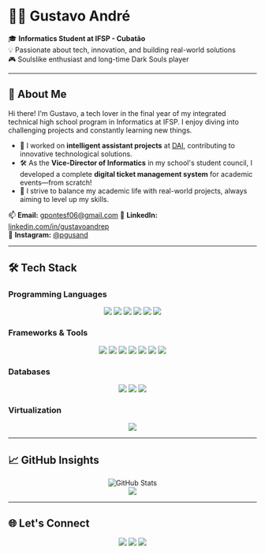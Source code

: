 # 👨‍💻 Gustavo André

🎓 **Informatics Student at IFSP - Cubatão**  
💡 Passionate about tech, innovation, and building real-world solutions  
🎮 Soulslike enthusiast and long-time Dark Souls player  

---

## 🧠 About Me

Hi there! I'm Gustavo, a tech lover in the final year of my integrated technical high school program in Informatics at IFSP. I enjoy diving into challenging projects and constantly learning new things.

- 💼 I worked on **intelligent assistant projects** at [DAI](https://www.dai.tec.br/), contributing to innovative technological solutions.
- 🛠️ As the **Vice-Director of Informatics** in my school's student council, I developed a complete **digital ticket management system** for academic events—from scratch!
- 🚀 I strive to balance my academic life with real-world projects, always aiming to level up my skills.

📫 **Email:** gpontesf06@gmail.com
🔗 **LinkedIn:** [linkedin.com/in/gustavoandrep](https://www.linkedin.com/in/gustavoandrep/)  
📸 **Instagram:** [@pgusand](https://www.instagram.com/pgusand/)

---

## 🛠️ Tech Stack

### Programming Languages
<div align="center">
  <img src="https://img.shields.io/badge/java-%23ED8B00.svg?style=for-the-badge&logo=openjdk&logoColor=white"/>
  <img src="https://img.shields.io/badge/TypeScript-%23007ACC?style=for-the-badge&logo=typescript&logoColor=white"/>
  <img src="https://img.shields.io/badge/C%23-%23239120?style=for-the-badge&logo=csharp&logoColor=white"/>
  <img src="https://img.shields.io/badge/javascript-%23323330.svg?style=for-the-badge&logo=javascript&logoColor=%23F7DF1E"/>
  <img src="https://img.shields.io/badge/Python-3776AB?style=for-the-badge&logo=python&logoColor=white"/>
  <img src="https://img.shields.io/badge/PHP-%23777BB4.svg?style=for-the-badge&logo=php&logoColor=white"/>
</div>

### Frameworks & Tools
<div align="center">
  <img src="https://img.shields.io/badge/Spring-%236DB33F?style=for-the-badge&logo=spring&logoColor=white"/>
  <img src="https://img.shields.io/badge/React-%2361DAFB?style=for-the-badge&logo=react&logoColor=black"/>
  <img src="https://img.shields.io/badge/express.js-%23404d59.svg?style=for-the-badge&logo=express&logoColor=%2361DAFB"/>
  <img src="https://img.shields.io/badge/node.js-6DA55F?style=for-the-badge&logo=node.js&logoColor=white"/>
  <img src="https://img.shields.io/badge/Linux-FCC624?style=for-the-badge&logo=linux&logoColor=black"/>
  <img src="https://img.shields.io/badge/git-%23F05033.svg?style=for-the-badge&logo=git&logoColor=white"/>
  <img src="https://img.shields.io/badge/Laravel-%23FF2D20.svg?style=for-the-badge&logo=laravel&logoColor=white"/>
</div>

### Databases
<div align="center">
  <img src="https://img.shields.io/badge/PostgreSQL-%23336791?style=for-the-badge&logo=postgresql&logoColor=white"/>
  <img src="https://img.shields.io/badge/MySQL-%234479A1?style=for-the-badge&logo=mysql&logoColor=white"/>
  <img src="https://img.shields.io/badge/MongoDB-%2343A047?style=for-the-badge&logo=mongodb&logoColor=white"/>
</div>

### Virtualization
<div align="center">
  <img src="https://img.shields.io/badge/Docker-%230db7ed?style=for-the-badge&logo=docker&logoColor=white"/>
</div>

---

## 📈 GitHub Insights

<p align="center">
  <img src="https://github-profile-summary-cards.vercel.app/api/cards/profile-details?username=gustavofg1pontes&theme=tokyonight" alt="GitHub Stats"/>
  <br/>
  <img src="https://github-readme-stats.vercel.app/api/top-langs/?username=gustavofg1pontes&layout=compact&theme=tokyonight&hide_border=true"/>
</p>

---

## 🌐 Let's Connect

<p align="center">
  <a href="https://www.linkedin.com/in/gustavoandrep/"><img src="https://img.shields.io/badge/LinkedIn-0077B5?style=for-the-badge&logo=linkedin&logoColor=white"/></a>
  <a href="mailto:gpontesf06@gmail.com"><img src="https://img.shields.io/badge/Gmail-333333?style=for-the-badge&logo=gmail&logoColor=red"/></a>
  <a href="https://www.instagram.com/pgusand/"><img src="https://img.shields.io/badge/Instagram-E4405F?style=for-the-badge&logo=instagram&logoColor=white"/></a>
</p>
